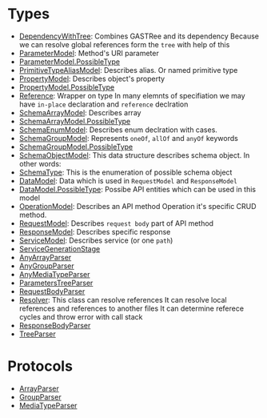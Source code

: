 # Types

  - [DependencyWithTree](./Docs/DependencyWithTree):
    Combines GASTRee and its dependency
    Because we can resolve global references form the `tree` with help of this
  - [ParameterModel](./Docs/ParameterModel):
    Method's URI parameter
  - [ParameterModel.PossibleType](./Docs/ParameterModel_PossibleType)
  - [PrimitiveTypeAliasModel](./Docs/PrimitiveTypeAliasModel):
    Describes alias. Or named primitive type
  - [PropertyModel](./Docs/PropertyModel):
    Describes object's property
  - [PropertyModel.PossibleType](./Docs/PropertyModel_PossibleType)
  - [Reference](./Docs/Reference):
    Wrapper on type
    In many elemnts of specifiation we may have `in-place` declaration
    and `reference` declration
  - [SchemaArrayModel](./Docs/SchemaArrayModel):
    Describes array
  - [SchemaArrayModel.PossibleType](./Docs/SchemaArrayModel_PossibleType)
  - [SchemaEnumModel](./Docs/SchemaEnumModel):
    Describes enum declration with cases.
  - [SchemaGroupModel](./Docs/SchemaGroupModel):
    Represents `oneOf`, `allOf` and `anyOf` keywords
  - [SchemaGroupModel.PossibleType](./Docs/SchemaGroupModel_PossibleType)
  - [SchemaObjectModel](./Docs/SchemaObjectModel):
    This data structure describes schema object.
    In other words:
  - [SchemaType](./Docs/SchemaType):
    This is the enumeration of possible schema object
  - [DataModel](./Docs/DataModel):
    Data which is used in `RequestModel` and `ResponseModel`
  - [DataModel.PossibleType](./Docs/DataModel_PossibleType):
    Possibe API entities which can be used in this model
  - [OperationModel](./Docs/OperationModel):
    Describes an API method
    Operation it's specific CRUD method.
  - [RequestModel](./Docs/RequestModel):
    Describes `request body` part of API method
  - [ResponseModel](./Docs/ResponseModel):
    Describes specific response
  - [ServiceModel](./Docs/ServiceModel):
    Describes service (or one `path`)
  - [ServiceGenerationStage](./Docs/ServiceGenerationStage)
  - [AnyArrayParser](./Docs/AnyArrayParser)
  - [AnyGroupParser](./Docs/AnyGroupParser)
  - [AnyMediaTypeParser](./Docs/AnyMediaTypeParser)
  - [ParametersTreeParser](./Docs/ParametersTreeParser)
  - [RequestBodyParser](./Docs/RequestBodyParser)
  - [Resolver](./Docs/Resolver):
    This class can resolve references
    It can resolve local references and references to another files
    It can determine referece cycles and throw error with call stack
  - [ResponseBodyParser](./Docs/ResponseBodyParser)
  - [TreeParser](./Docs/TreeParser)

# Protocols

  - [ArrayParser](./Docs/ArrayParser)
  - [GroupParser](./Docs/GroupParser)
  - [MediaTypeParser](./Docs/MediaTypeParser)
